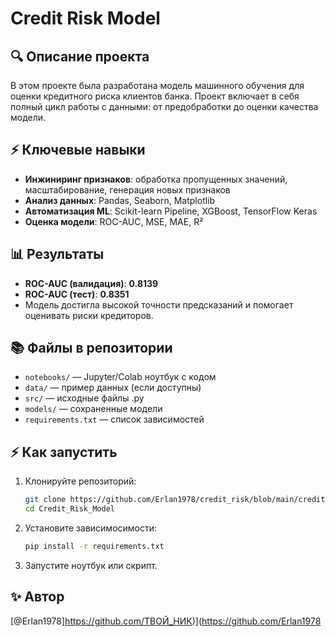 # Credit Risk Model

## 🔍 Описание проекта

В этом проекте была разработана модель машинного обучения для оценки кредитного риска клиентов банка. Проект включает в себя полный цикл работы с данными: от предобработки до оценки качества модели.

## ⚡ Ключевые навыки
- **Инжиниринг признаков**: обработка пропущенных значений, масштабирование, генерация новых признаков
- **Анализ данных**: Pandas, Seaborn, Matplotlib
- **Автоматизация ML**: Scikit-learn Pipeline, XGBoost, TensorFlow Keras
- **Оценка модели**: ROC-AUC, MSE, MAE, R²

## 📊 Результаты
- **ROC-AUC (валидация)**: **0.8139**
- **ROC-AUC (тест)**: **0.8351**
- Модель достигла высокой точности предсказаний и помогает оценивать риски кредиторов.

## 📚 Файлы в репозитории
- `notebooks/` — Jupyter/Colab ноутбук с кодом
- `data/` — пример данных (если доступны)
- `src/` — исходные файлы .py
- `models/` — сохраненные модели
- `requirements.txt` — список зависимостей

## ⚡ Как запустить
1. Клонируйте репозиторий:
   ```bash
   git clone https://github.com/Erlan1978/credit_risk/blob/main/credit_risk_model.ipynb
   cd Credit_Risk_Model
   ```
2. Установите зависимосимости:
   ```bash
   pip install -r requirements.txt
   ```
3. Запустите ноутбук или скрипт.

## ✨ Автор
[@Erlan1978]https://github.com/ТВОЙ_НИК)](https://github.com/Erlan1978

